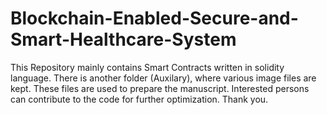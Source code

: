 # Blockchain-Enabled-Secure-and-Smart-Healthcare-System

This Repository mainly contains Smart Contracts written in solidity language. There is another folder (Auxilary), where various image files are kept. These files are used to prepare the manuscript. 
Interested persons can contribute to the code for further optimization. Thank you.
